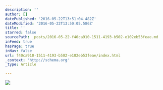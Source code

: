 ```yaml
---
description: ''
author: []
datePublished: '2016-05-22T13:51:04.482Z'
dateModified: '2016-05-22T13:50:05.586Z'
title: ''
starred: false
sourcePath: _posts/2016-05-22-f40ca910-1511-4193-b502-e102eb53feae.md
inFeed: true
hasPage: true
inNav: false
url: f40ca910-1511-4193-b502-e102eb53feae/index.html
_context: 'http://schema.org'
_type: Article

---
```

![](https://the-grid-user-content.s3-us-west-2.amazonaws.com/92eb2226-4c26-4d4a-9cb9-d3d5ead18602.jpg)